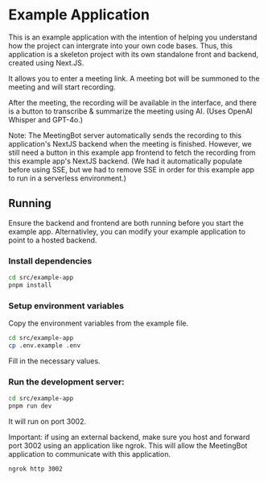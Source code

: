 # Example Application

This is an example application with the intention of helping you understand how the project can intergrate into your own code bases.
Thus, this application is a skeleton project with its own standalone front and backend, created using Next.JS.

It allows you to enter a meeting link. A meeting bot will be summoned to the meeting and will start recording.

After the meeting, the recording will be available in the interface, and there is a button to transcribe & summarize the meeting using AI. (Uses OpenAI Whisper and GPT-4o.)

Note: The MeetingBot server automatically sends the recording to this application's NextJS backend when the meeting is finished. However, we still need a button in this example app frontend to fetch the recording from this example app's NextJS backend. (We had it automatically populate before using SSE, but we had to remove SSE in order for this example app to run in a serverless environment.)

## Running

Ensure the backend and frontend are both running before you start the example app.
Alternativley, you can modify your example application to point to a hosted backend.

### Install dependencies
```bash
cd src/example-app
pnpm install
```

### Setup environment variables
Copy the environment variables from the example file.
```bash
cd src/example-app
cp .env.example .env
```
Fill in the necessary values.

### Run the development server:
```bash
cd src/example-app
pnpm run dev
```

It will run on port 3002.

Important: if using an external backend, make sure you host and forward port 3002 using an application like ngrok.
This will allow the MeetingBot application to communicate with this application. 

```bash
ngrok http 3002
```